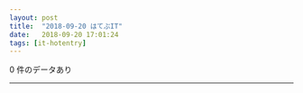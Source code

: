 ```yaml
---
layout: post
title:  "2018-09-20 はてぶIT"
date:   2018-09-20 17:01:24
tags: [it-hotentry]
---
```

0 件のデータあり

<hr>
